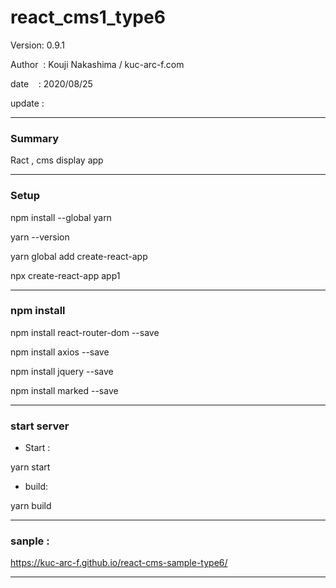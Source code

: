 ﻿# react_cms1_type6

 Version: 0.9.1

 Author  : Kouji Nakashima / kuc-arc-f.com

 date    : 2020/08/25

 update  :

***
### Summary

Ract , cms display app


***
### Setup

npm install --global yarn

yarn --version

yarn global add create-react-app

npx create-react-app app1


***
### npm install

npm install react-router-dom --save

npm install axios --save

npm install jquery --save

npm install marked --save

***
### start server
* Start :

yarn start

* build:

yarn build


***
### sanple :

https://kuc-arc-f.github.io/react-cms-sample-type6/

***

